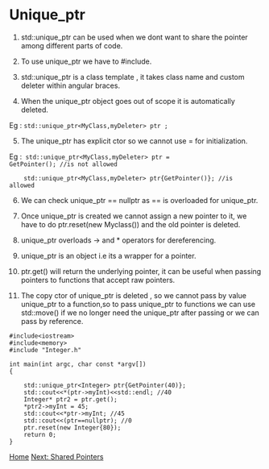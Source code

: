 # Unique_ptr

1. std::unique_ptr can be used when we dont want to share the pointer among different parts of code.

2. To use unique_ptr we have to #include<memory>.

3. std::unique_ptr is a class template , it takes class name and custom deleter within angular braces.

4. When the unique_ptr object goes out of scope it is automatically deleted.
  
  Eg : `std::unique_ptr<MyClass,myDeleter> ptr ;`
  
5. The unique_ptr has explicit ctor so we cannot use = for initialization.

  Eg :<code> std::unique_ptr<MyClass,myDeleter> ptr  = GetPointer(); //is not allowed <br>
       &nbsp;&nbsp;&nbsp;&nbsp;std::unique_ptr<MyClass,myDeleter> ptr{GetPointer()}; //is allowed </code>

6. We can check unique_ptr == nullptr as == is overloaded for unique_ptr.

7. Once unique_ptr is created we cannot assign a new pointer to it, we have to do ptr.reset(new Myclass()) and the old pointer is deleted.

8. unique_ptr overloads -> and * operators for dereferencing.

9. unique_ptr is an object i.e its a wrapper for a pointer.

10. ptr.get() will return the underlying pointer, it can be useful when passing pointers to functions that accept raw pointers.

11. The copy ctor of unique_ptr is deleted , so we cannot pass by value unique_ptr to a function,so to pass unique_ptr to functions
    we can use std::move() if we no longer need the unique_ptr after passing or we can pass by reference.

	
```
#include<iostream>
#include<memory>
#include "Integer.h"

int main(int argc, char const *argv[])
{
	
	std::unique_ptr<Integer> ptr{GetPointer(40)};
	std::cout<<*(ptr->myInt)<<std::endl; //40
	Integer* ptr2 = ptr.get();
	*ptr2->myInt = 45;
	std::cout<<*ptr->myInt; //45
	std::cout<<(ptr==nullptr); //0
	ptr.reset(new Integer{80});
	return 0;
}
```
	
[Home](./Home.md)    [Next: Shared Pointers](./SharedPointers.md)
	
	
	
